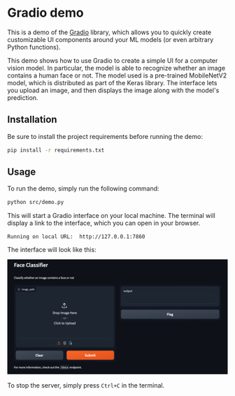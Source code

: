 # Gradio demo

This is a demo of the [Gradio](https://www.gradio.app) library, which allows you to quickly create customizable UI components around your ML models (or even arbitrary Python functions).

This demo shows how to use Gradio to create a simple UI for a computer vision model.
In particular, the model is able to recognize whether an image contains a human face or not.
The model used is a pre-trained MobileNetV2 model, which is distributed as part of the Keras library.
The interface lets you upload an image, and then displays the image along with the model's prediction.

## Installation

Be sure to install the project requirements before running the demo:

```bash
pip install -r requirements.txt
```

## Usage

To run the demo, simply run the following command:

```bash
python src/demo.py
```

This will start a Gradio interface on your local machine.
The terminal will display a link to the interface, which you can open in your browser.

```text
Running on local URL:  http://127.0.0.1:7860
```

The interface will look like this:

![App screenshot](./docs/imgs/app-screenshot.png)

To stop the server, simply press `Ctrl+C` in the terminal.
